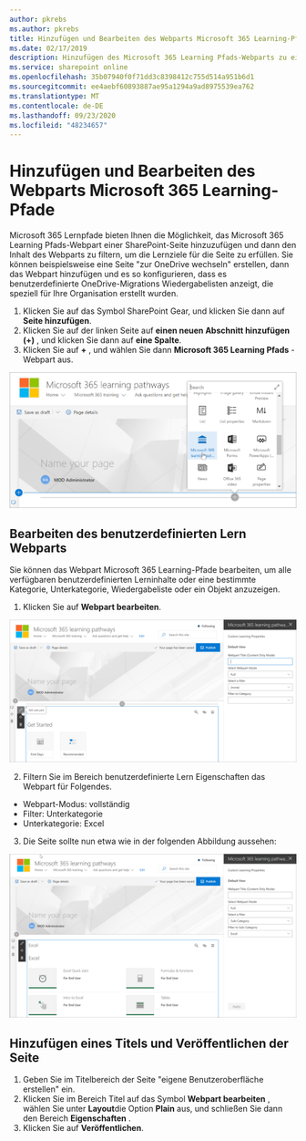 ```yaml
---
author: pkrebs
ms.author: pkrebs
title: Hinzufügen und Bearbeiten des Webparts Microsoft 365 Learning-Pfade
ms.date: 02/17/2019
description: Hinzufügen des Microsoft 365 Learning Pfads-Webparts zu einer SharePoint-Seite
ms.service: sharepoint online
ms.openlocfilehash: 35b07940f0f71dd3c8398412c755d514a951b6d1
ms.sourcegitcommit: ee4aebf60893887ae95a1294a9ad8975539ea762
ms.translationtype: MT
ms.contentlocale: de-DE
ms.lasthandoff: 09/23/2020
ms.locfileid: "48234657"
---
```

# <a name="add-and-edit-the-microsoft-365-learning-pathways-web-part"></a>Hinzufügen und Bearbeiten des Webparts Microsoft 365 Learning-Pfade

Microsoft 365 Lernpfade bieten Ihnen die Möglichkeit, das Microsoft 365 Learning Pfads-Webpart einer SharePoint-Seite hinzuzufügen und dann den Inhalt des Webparts zu filtern, um die Lernziele für die Seite zu erfüllen. Sie können beispielsweise eine Seite "zur OneDrive wechseln" erstellen, dann das Webpart hinzufügen und es so konfigurieren, dass es benutzerdefinierte OneDrive-Migrations Wiedergabelisten anzeigt, die speziell für Ihre Organisation erstellt wurden.

1.  Klicken Sie auf das Symbol SharePoint Gear, und klicken Sie dann auf **Seite hinzufügen**.
2.  Klicken Sie auf der linken Seite auf **einen neuen Abschnitt hinzufügen (+)** , und klicken Sie dann auf **eine Spalte**.
3.  Klicken Sie auf **+** , und wählen Sie dann **Microsoft 365 Learning Pfads** -Webpart aus. 

![cg-webpartadd.png](media/cg-webpartadd.png)

## <a name="edit-the-custom-learning-web-part"></a>Bearbeiten des benutzerdefinierten Lern Webparts
Sie können das Webpart Microsoft 365 Learning-Pfade bearbeiten, um alle verfügbaren benutzerdefinierten Lerninhalte oder eine bestimmte Kategorie, Unterkategorie, Wiedergabeliste oder ein Objekt anzuzeigen. 

1.  Klicken Sie auf **Webpart bearbeiten**.

![cg-webpartedit.png](media/cg-webpartedit.png)

2. Filtern Sie im Bereich benutzerdefinierte Lern Eigenschaften das Webpart für Folgendes. 

- Webpart-Modus: vollständig
- Filter: Unterkategorie
- Unterkategorie: Excel

3. Die Seite sollte nun etwa wie in der folgenden Abbildung aussehen: 

![cg-webpartfilter.png](media/cg-webpartfilter.png)

## <a name="add-a-title-and-publish-the-page"></a>Hinzufügen eines Titels und Veröffentlichen der Seite
1. Geben Sie im Titelbereich der Seite "eigene Benutzeroberfläche erstellen" ein.
2. Klicken Sie im Bereich Titel auf das Symbol **Webpart bearbeiten** , wählen Sie unter **Layout**die Option **Plain** aus, und schließen Sie dann den Bereich **Eigenschaften** .
3. Klicken Sie auf **Veröffentlichen**.
